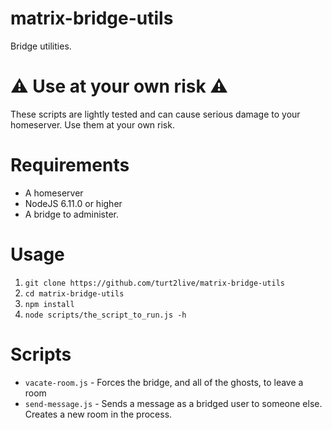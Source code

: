 # matrix-bridge-utils

Bridge utilities.

# ⚠️ Use at your own risk ⚠️

These scripts are lightly tested and can cause serious damage to your homeserver. Use them at your own risk.

# Requirements

* A homeserver
* NodeJS 6.11.0 or higher
* A bridge to administer.

# Usage

1. `git clone https://github.com/turt2live/matrix-bridge-utils`
2. `cd matrix-bridge-utils`
3. `npm install`
4. `node scripts/the_script_to_run.js -h`

# Scripts

* `vacate-room.js` - Forces the bridge, and all of the ghosts, to leave a room
* `send-message.js` - Sends a message as a bridged user to someone else. Creates a new room in the process.